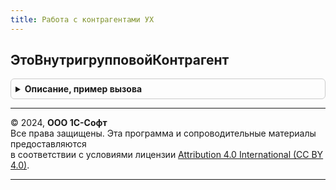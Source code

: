 ```yaml
---
title: Работа с контрагентами УХ
---
```



## ЭтоВнутригрупповойКонтрагент
<details style="margin: 1em 0; padding: 0.5em; border: 1px solid #ccc; border-radius: 6px;">

<summary style="font-weight: bold; cursor: pointer;">Описание, пример вызова</summary>

```bsl

Функция ЭтоВнутригрупповойКонтрагент(Контрагент) Экспорт
```

Пример вызова
```bsl
Результат = РаботаСКонтрагентамиУХ.ЭтоВнутригрупповойКонтрагент(Контрагент) 
```
</details>

---

© 2024, **ООО 1С-Софт**  
Все права защищены. Эта программа и сопроводительные материалы предоставляются  
в соответствии с условиями лицензии [Attribution 4.0 International (CC BY 4.0)](https://creativecommons.org/licenses/by/4.0/legalcode).

---
